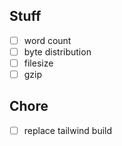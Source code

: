 ## Stuff

- [ ] word count
- [ ] byte distribution
- [ ] filesize
- [ ] gzip

## Chore

- [ ] replace tailwind build
